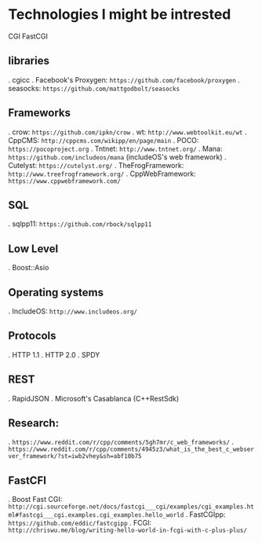 # Technologies I might be intrested

CGI
FastCGI

## libraries

. cgicc
. Facebook's Proxygen: `https://github.com/facebook/proxygen`
. seasocks: `https://github.com/mattgodbolt/seasocks`

## Frameworks

. crow: `https://github.com/ipkn/crow`
. wt: `http://www.webtoolkit.eu/wt`
. CppCMS: `http://cppcms.com/wikipp/en/page/main`
. POCO: `https://pocoproject.org`
. Tntnet: `http://www.tntnet.org/`
. Mana: `https://github.com/includeos/mana` (includeOS's web framework)
. Cutelyst: `https://cutelyst.org/`
. TheFrogFramework: `http://www.treefrogframework.org/`
. CppWebFramework: `https://www.cppwebframework.com/`

## SQL

. sqlpp11: `https://github.com/rbock/sqlpp11`


## Low Level

. Boost::Asio

## Operating systems

. IncludeOS: `http://www.includeos.org/`

## Protocols

. HTTP 1.1
. HTTP 2.0
. SPDY

## REST

. RapidJSON
. Microsoft's Casablanca (C++RestSdk) 

## Research:

. `https://www.reddit.com/r/cpp/comments/5gh7mr/c_web_frameworks/`
. `https://www.reddit.com/r/cpp/comments/4945z3/what_is_the_best_c_webserver_framework/?st=iwb2vhey&sh=abf10b75`


## FastCFI

. Boost Fast CGI: `http://cgi.sourceforge.net/docs/fastcgi___cgi/examples/cgi_examples.html#fastcgi___cgi.examples.cgi_examples.hello_world`
. FastCGIpp: `https://github.com/eddic/fastcgipp`
. FCGI: `http://chriswu.me/blog/writing-hello-world-in-fcgi-with-c-plus-plus/`
